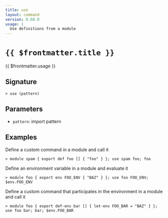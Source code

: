 ```yaml
---
title: use
layout: command
version: 0.60.0
usage: |
  Use definitions from a module
---
```


# `{{ $frontmatter.title }}`

<div style='white-space: pre-wrap;'>{{ $frontmatter.usage }}</div>

## Signature

```> use (pattern)```

## Parameters

 -  `pattern`: import pattern

## Examples

Define a custom command in a module and call it
```shell
> module spam { export def foo [] { "foo" } }; use spam foo; foo
```

Define an environment variable in a module and evaluate it
```shell
> module foo { export env FOO_ENV { "BAZ" } }; use foo FOO_ENV; $env.FOO_ENV
```

Define a custom command that participates in the environment in a module and call it
```shell
> module foo { export def-env bar [] { let-env FOO_BAR = "BAZ" } }; use foo bar; bar; $env.FOO_BAR
```

